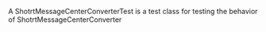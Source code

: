 A ShotrtMessageCenterConverterTest is a test class for testing the behavior of ShotrtMessageCenterConverter
